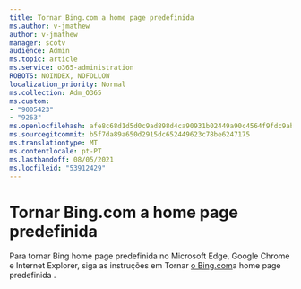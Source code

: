 ```yaml
---
title: Tornar Bing.com a home page predefinida
ms.author: v-jmathew
author: v-jmathew
manager: scotv
audience: Admin
ms.topic: article
ms.service: o365-administration
ROBOTS: NOINDEX, NOFOLLOW
localization_priority: Normal
ms.collection: Adm_O365
ms.custom:
- "9005423"
- "9263"
ms.openlocfilehash: afe8c68d1d5d0c9ad898d4ca90931b02449a90c4564f9fdc9abfaf6ce53aeba1
ms.sourcegitcommit: b5f7da89a650d2915dc652449623c78be6247175
ms.translationtype: MT
ms.contentlocale: pt-PT
ms.lasthandoff: 08/05/2021
ms.locfileid: "53912429"
---
```

# <a name="make-bingcom-the-default-home-page"></a>Tornar Bing.com a home page predefinida

Para tornar Bing home page predefinida no Microsoft Edge, Google Chrome e Internet Explorer, siga as instruções em Tornar [o Bing.com](https://go.microsoft.com/fwlink/?linkid=2149816)a home page predefinida .
